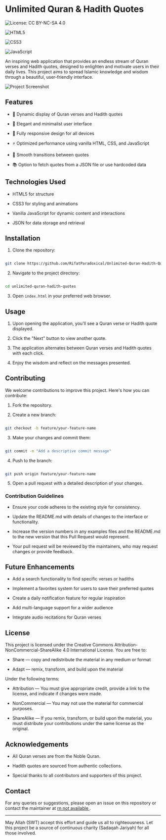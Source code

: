 # Unlimited Quran & Hadith Quotes

  

![License: CC BY-NC-SA 4.0](https://img.shields.io/badge/License-CC%20BY--NC--SA%204.0-lightgrey.svg)

![HTML5](https://img.shields.io/badge/html5-%23E34F26.svg?style=for-the-badge&logo=html5&logoColor=white)

![CSS3](https://img.shields.io/badge/css3-%231572B6.svg?style=for-the-badge&logo=css3&logoColor=white)

![JavaScript](https://img.shields.io/badge/javascript-%23323330.svg?style=for-the-badge&logo=javascript&logoColor=%23F7DF1E)

  

An inspiring web application that provides an endless stream of Quran verses and Hadith quotes, designed to enlighten and motivate users in their daily lives. This project aims to spread Islamic knowledge and wisdom through a beautiful, user-friendly interface.

  

![Project Screenshot](https://i.ibb.co.com/ZfV1zPd/ui.png)

  

## Features

  

- 🕌 Dynamic display of Quran verses and Hadith quotes

- 🎨 Elegant and minimalist user interface

- 📱 Fully responsive design for all devices

- ⚡ Optimized performance using vanilla HTML, CSS, and JavaScript

- 🔄 Smooth transitions between quotes

- 📚 Option to fetch quotes from a JSON file or use hardcoded data

  

## Technologies Used

  

- HTML5 for structure

- CSS3 for styling and animations

- Vanilla JavaScript for dynamic content and interactions

- JSON for data storage and retrieval

  

## Installation

  

1. Clone the repository:

```bash

git clone https://github.com/RifatParadoxical/Unlimited-Quran-Hadith-Quotes

```

  

2. Navigate to the project directory:

```bash

cd unlimited-quran-hadith-quotes

```

  

3. Open `index.html` in your preferred web browser.

  

## Usage

  

1. Upon opening the application, you'll see a Quran verse or Hadith quote displayed.

2. Click the "Next" button to view another quote.

3. The application alternates between Quran verses and Hadith quotes with each click.

4. Enjoy the wisdom and reflect on the messages presented.

  

## Contributing

  

We welcome contributions to improve this project. Here's how you can contribute:

  

1. Fork the repository.

2. Create a new branch:

```bash

git checkout -b feature/your-feature-name

```

  

3. Make your changes and commit them:

```bash

git commit -m "Add a descriptive commit message"

```

  

4. Push to the branch:

```bash

git push origin feature/your-feature-name

```

  

5. Open a pull request with a detailed description of your changes.

  

### Contribution Guidelines

  

- Ensure your code adheres to the existing style for consistency.

- Update the README.md with details of changes to the interface or functionality.

- Increase the version numbers in any examples files and the README.md to the new version that this Pull Request would represent.

- Your pull request will be reviewed by the maintainers, who may request changes or provide feedback.

  

## Future Enhancements

  

- Add a search functionality to find specific verses or hadiths

- Implement a favorites system for users to save their preferred quotes

- Create a daily notification feature for regular inspiration

- Add multi-language support for a wider audience

- Integrate audio recitations for Quran verses

  

## License

  

This project is licensed under the Creative Commons Attribution-NonCommercial-ShareAlike 4.0 International License. You are free to:

  

- Share — copy and redistribute the material in any medium or format

- Adapt — remix, transform, and build upon the material

  

Under the following terms:

  

- Attribution — You must give appropriate credit, provide a link to the license, and indicate if changes were made.

- NonCommercial — You may not use the material for commercial purposes.

- ShareAlike — If you remix, transform, or build upon the material, you must distribute your contributions under the same license as the original.

  

## Acknowledgements

  

- All Quran verses are from the Noble Quran.

- Hadith quotes are sourced from authentic collections.

- Special thanks to all contributors and supporters of this project.

  

## Contact

  

For any queries or suggestions, please open an issue on this repository or contact the maintainer at [rn not available ](mailto:example@example.com).

  

---

  

May Allah (SWT) accept this effort and guide us all to righteousness. Let this project be a source of continuous charity (Sadaqah Jariyah) for all those involved.